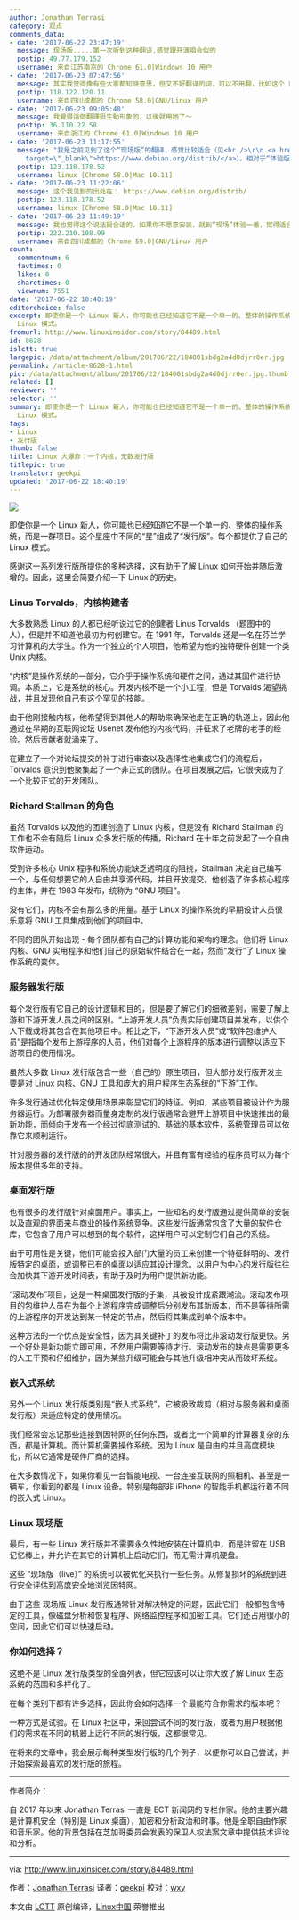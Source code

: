 ```yaml
---
author: Jonathan Terrasi
category: 观点
comments_data:
- date: '2017-06-22 23:47:19'
  message: 现场版.....第一次听到这种翻译,感觉跟开演唱会似的
  postip: 49.77.179.152
  username: 来自江苏南京的 Chrome 61.0|Windows 10 用户
- date: '2017-06-23 07:47:56'
  message: 其实我觉得像有些大家都知晓意思，但又不好翻译的词，可以不用翻，比如这个 Live。 如果实在要翻，可以译为 “体验版”。
  postip: 118.122.120.11
  username: 来自四川成都的 Chrome 58.0|GNU/Linux 用户
- date: '2017-06-23 09:05:48'
  message: 我覺得這個翻譯挺生動形象的，以後就用她了～
  postip: 36.110.22.58
  username: 来自浙江的 Chrome 61.0|Windows 10 用户
- date: '2017-06-23 11:17:55'
  message: "我是之前见到了这个“现场版”的翻译，感觉比较适合（见<br />\r\n <a href=\"https://www.debian.org/distrib/\"
    target=\"_blank\">https://www.debian.org/distrib/</a>）。相对于“体验版”的翻译，我觉得“现场版”更符合应用场景，虽然觉得有点别扭。"
  postip: 123.118.178.52
  username: linux [Chrome 58.0|Mac 10.11]
- date: '2017-06-23 11:22:06'
  message: 这个我见到的出处在： https://www.debian.org/distrib/
  postip: 123.118.178.52
  username: linux [Chrome 58.0|Mac 10.11]
- date: '2017-06-23 11:49:19'
  message: 我也觉得这个说法挻合适的，如果你不愿意安装，就到“现场”体验一番，觉得适合自己了，就把“现场”搬到自己的电脑中，哈哈～～～
  postip: 222.210.108.99
  username: 来自四川成都的 Chrome 59.0|GNU/Linux 用户
count:
  commentnum: 6
  favtimes: 0
  likes: 0
  sharetimes: 0
  viewnum: 7551
date: '2017-06-22 18:40:19'
editorchoice: false
excerpt: 即使你是一个 Linux 新人，你可能也已经知道它不是一个单一的、整体的操作系统，而是一群项目。这个星座中不同的“星”组成了“发行版”。每个都提供了自己的
  Linux 模式。
fromurl: http://www.linuxinsider.com/story/84489.html
id: 8628
islctt: true
largepic: /data/attachment/album/201706/22/184001sbdg2a4d0djrr0er.jpg
permalink: /article-8628-1.html
pic: /data/attachment/album/201706/22/184001sbdg2a4d0djrr0er.jpg.thumb.jpg
related: []
reviewer: ''
selector: ''
summary: 即使你是一个 Linux 新人，你可能也已经知道它不是一个单一的、整体的操作系统，而是一群项目。这个星座中不同的“星”组成了“发行版”。每个都提供了自己的
  Linux 模式。
tags:
- Linux
- 发行版
thumb: false
title: Linux 大爆炸：一个内核，无数发行版
titlepic: true
translator: geekpi
updated: '2017-06-22 18:40:19'
---
```


![](/data/attachment/album/201706/22/184001sbdg2a4d0djrr0er.jpg)


即使你是一个 Linux 新人，你可能也已经知道它不是一个单一的、整体的操作系统，而是一群项目。这个星座中不同的“星”组成了“发行版”。每个都提供了自己的 Linux 模式。


感谢这一系列发行版所提供的多种选择，这有助于了解 Linux 如何开始并随后激增的。因此，这里会简要介绍一下 Linux 的历史。


### Linus Torvalds，内核构建者


大多数熟悉 Linux 的人都已经听说过它的创建者 Linus Torvalds （题图中的人），但是并不知道他最初为何创建它。在 1991 年，Torvalds 还是一名在芬兰学习计算机的大学生。作为一个独立的个人项目，他希望为他的独特硬件创建一个类 Unix 内核。


“内核”是操作系统的一部分，它介乎于操作系统和硬件之间，通过其固件进行协调。本质上，它是系统的核心。开发内核不是一个小工程，但是 Torvalds 渴望挑战，并且发现他自己有这个罕见的技能。


由于他刚接触内核，他希望得到其他人的帮助来确保他走在正确的轨道上，因此他通过在早期的互联网论坛 Usenet 发布他的内核代码，并征求了老牌的老手的经验。然后贡献者就涌来了。


在建立了一个对论坛提交的补丁进行审查以及选择性地集成它们的流程后，Torvalds 意识到他聚集起了一个非正式的团队。在项目发展之后，它很快成为了一个比较正式的开发团队。


### Richard Stallman 的角色


虽然 Torvalds 以及他的团建创造了 Linux 内核，但是没有 Richard Stallman 的工作也不会有随后 Linux 众多发行版的传播，Richard 在十年之前发起了一个自由软件运动。


受到许多核心 Unix 程序和系统功能缺乏透明度的阻挠，Stallman 决定自己编写一个，与任何想要它的人自由共享源代码，并且开放提交。他创造了许多核心程序的主体，并在 1983 年发布，统称为 “GNU 项目”。


没有它们，内核不会有那么多的用量。基于 Linux 的操作系统的早期设计人员很乐意将 GNU 工具集成到他们的项目中。


不同的团队开始出现 - 每个团队都有自己的计算功能和架构的理念。他们将 Linux 内核、GNU 实用程序和他们自己的原始软件结合在一起，然而“发行”了 Linux 操作系统的变体。


### 服务器发行版


每个发行版有它自己的设计逻辑和目的，但是要了解它们的细微差别，需要了解上游和下游开发人员之间的区别。“上游开发人员”负责实际创建项目并发布，以供个人下载或将其包含在其他项目中。相比之下，“下游开发人员”或“软件包维护人员”是指每个发布上游程序的人员，他们对每个上游程序的版本进行调整以适应下游项目的使用情况。


虽然大多数 Linux 发行版包含一些（自己的）原生项目，但大部分发行版开发主要是对 Linux 内核、GNU 工具和庞大的用户程序生态系统的“下游”工作。


许多发行通过优化特定使用场景来彰显它们的特征。例如，某些项目被设计作为服务器运行。为部署服务器而量身定制的发行版通常会避开上游项目中快速推出的最新功能，而倾向于发布一个经过彻底测试的、基础的基本软件，系统管理员可以依靠它来顺利运行。


针对服务器的发行版的的开发团队经常很大，并且有富有经验的程序员可以为每个版本提供多年的支持。


### 桌面发行版


也有很多的发行版针对桌面用户。事实上，一些知名的发行版通过提供简单的安装以及直观的界面来与商业的操作系统竞争。这些发行版通常包含了大量的软件仓库，它包含了用户可以想到的每个软件，这样用户可以定制它们自己的系统。


由于可用性是关键，他们可能会投入部门大量的员工来创建一个特征鲜明的、发行版特定的桌面，或调整已有的桌面以适应其设计理念。以用户为中心的发行版往往会加快其下游开发时间表，有助于及时为用户提供新功能。


“滚动发布”项目，这是一种桌面发行版的子集，其被设计成紧跟潮流。滚动发布项目的包维护人员在为每个上游程序完成调整后分别发布其新版本，而不是等待所需的上游程序的开发达到某一特定的节点，然后将其集成到单个版本中。


这种方法的一个优点是安全性，因为其关键补丁的发布将比非滚动发行版更快。另一个好处是新功能立即可用，不然用户需要等待才行。滚动发布的缺点是需要更多的人工干预和仔细维护，因为某些升级可能会与其他升级相冲突从而破坏系统。


### 嵌入式系统


另外一个 Linux 发行版类别是“嵌入式系统”，它被极致裁剪（相对与服务器和桌面发行版）来适应特定的使用情况。


我们经常会忘记那些连接到因特网的任何东西，或者比一个简单的计算器复杂的东西，都是计算机。而计算机需要操作系统。因为 Linux 是自由的并且高度模块化，所以它通常是硬件厂商的选择。


在大多数情况下，如果你看见一台智能电视、一台连接互联网的照相机、甚至是一辆车，你看到的都是 Linux 设备。特别是每部非 iPhone 的智能手机都运行着不同的嵌入式 Linux。


### Linux 现场版


最后，有一些 Linux 发行版并不需要永久性地安装在计算机中，而是驻留在 USB 记忆棒上，并允许在其它的计算机上启动它们，而无需计算机硬盘。


这些 “现场版（live）” 的系统可以被优化来执行一些任务。从修复损坏的系统到进行安全评估到高度安全地浏览因特网。


由于这些 现场版 Linux 发行版通常针对解决特定的问题，因此它们一般都包含特定的工具，像磁盘分析和恢复程序、网络监控程序和加密工具。它们还占用很小的空间，因此它们可以快速启动。


### 你如何选择？


这绝不是 Linux 发行版类型的全面列表，但它应该可以让你大致了解 Linux 生态系统的范围和多样化了。


在每个类别下都有许多选择，因此你会如何选择一个最能符合你需求的版本呢？


一种方式是试验。在 Linux 社区中，来回尝试不同的发行版，或者为用户根据他们的需求在不同的机器上运行不同的发行版，这都很常见。


在将来的文章中，我会展示每种类型发行版的几个例子，以便你可以自己尝试，并开始探索最喜欢的发行版的旅程。




---


作者简介：


自 2017 年以来 Jonathan Terrasi 一直是 ECT 新闻网的专栏作家。他的主要兴趣是计算机安全（特别是 Linux 桌面），加密和分析政治和时事。他是全职自由作家和音乐家。他的背景包括在芝加哥委员会发表的保卫人权法案文章中提供技术评论和分析。




---


via: <http://www.linuxinsider.com/story/84489.html>


作者：[Jonathan Terrasi](http://www.linuxinsider.com/story/84489.html?rss=1#searchbyline) 译者：[geekpi](https://github.com/geekpi) 校对：[wxy](https://github.com/wxy)


本文由 [LCTT](https://github.com/LCTT/TranslateProject) 原创编译，[Linux中国](https://linux.cn/) 荣誉推出